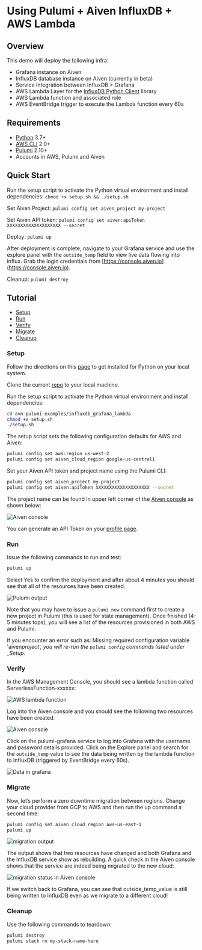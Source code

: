 # Using Pulumi + Aiven InfluxDB + AWS Lambda

## Overview

This demo will deploy the following infra:

- Grafana instance on Aiven
- InfluxDB database instance on Aiven (currently in beta)
- Service integration between InfluxDB > Grafana
- AWS Lambda Layer for the [InfluxDB Python Client](https://github.com/influxdata/influxdb-python) library
- AWS Lambda function and associated role
- AWS EventBridge trigger to execute the Lambda function every 60s

## Requirements

- [Python](https://www.python.org/downloads/) 3.7+
- [AWS CLI](https://aws.amazon.com/cli/) 2.0+
- [Pulumi](https://www.pulumi.com/docs/get-started/install/) 2.10+
- Accounts in AWS, Pulumi and Aiven

## Quick Start

Run the setup script to activate the Python virtual
environment and install dependencies:
`chmod +x setup.sh && ./setup.sh`

Set Aiven Project:
`pulumi config set aiven_project my-project`

Set Aiven API token:
`pulumi config set aiven:apiToken XXXXXXXXXXXXXXXXXXXX --secret`

Deploy:
`pulumi up`

After deployment is complete, navigate to your Grafana service and use the explore
panel with the `outside_temp` field to view live data flowing into influx. Grab the
login credentials from [https://console.aiven.io](https://console.aiven.io).

Cleanup:
`pulumi destroy`

## Tutorial

- [Setup](#setup)
- [Run](#run)
- [Verify](#verify)
- [Migrate](#migrate)
- [Cleanup](#cleanup)

### Setup

Follow the directions on this [page](https://www.pulumi.com/docs/get-started/aws/begin/) to get installed for Python on your local system.

Clone the current [repo](ttps://github.com/aiven/avn-pulumi-examples) to your local machine.

Run the setup script to activate the Python virtual environment and install dependencies:

```sh
cd avn-pulumi-examples/influxdb_grafana_lambda
chmod +x setup.sh
./setup.sh
```

The setup script sets the following configuration defaults for AWS and Aiven:

```sh
pulumi config set aws:region us-west-2
pulumi config set aiven_cloud_region google-us-central1
```

Set your Aiven API token and project name using the Pulumi CLI:

```sh
pulumi config set aiven_project my-project
pulumi config set aiven:apiToken XXXXXXXXXXXXXXXXXXXX --secret
```

The project name can be found in upper left corner of the [Aiven console](https://console.aiven.io) as shown below:

![Aiven console](images/project.png)

You can generate an API Token on your [profile page](https://console.aiven.io/profile/auth).

### Run

Issue the following commands to run and test:

```sh
pulumi up
```

Select Yes to confirm the deployment and after about 4 minutes you should see that all of the resources have been created.

![Pulumi output](images/infra-creation.png)

Note that you may have to issue a `pulumi new` command first to create a new project in Pulumi (this is used for state management). Once finished (4-5 minutes tops), you will see a list of the resources provisioned in both AWS and Pulumi.

If you encounter an error such as: Missing required configuration variable 'aiven*project', you will re-run the `pulumi config` commands listed under \_Setup*.

### Verify

In the AWS Management Console, you should see a lambda function called ServerlessFunction-xxxxxx:

![AWS lambda function](images/lambda.png)

Log into the Aiven console and you should see the following two resources have been created:

![Aiven console](images/web-console.png)

Click on the pulumi-grafana service to log into Grafana with the username and password details provided. Click on the Explore panel and search for the `outside_temp` value to see the data being written by the lambda function to InfluxDB (triggered by EventBridge every 60s).

![Data in grafana](images/grafana-chart.png)

### Migrate

Now, let’s perform a zero downtime migration between regions. Change your cloud provider from GCP to AWS and then run the up command a second time:

```sh
pulumi config set aiven_cloud_region aws-us-east-1
pulumi up
```

![migration output](images/migrate1.png)

The output shows that two resources have changed and both Grafana and the InfluxDB service show as rebuilding. A quick check in the Aiven console shows that the service are indeed being migrated to the new cloud:

![migration status in Aiven console](images/migrate2.png)

If we switch back to Grafana, you can see that outside_temp_value is still being written to InfluxDB even as we migrate to a different cloud!

### Cleanup

Use the following commands to teardown:

```sh
pulumi destroy
pulumi stack rm my-stack-name-here
```
